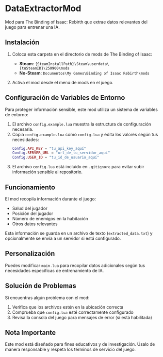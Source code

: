 # DataExtractorMod

Mod para The Binding of Isaac: Rebirth que extrae datos relevantes del juego para entrenar una IA.

## Instalación

1. Coloca esta carpeta en el directorio de mods de The Binding of Isaac:
   - **Steam**: `{SteamInstallPath}\Steam\userdata\{tuSteamID}\250900\mods`
   - **No-Steam**: `Documentos\My Games\Binding of Isaac Rebirth\mods`

2. Activa el mod desde el menú de mods en el juego.

## Configuración de Variables de Entorno

Para proteger información sensible, este mod utiliza un sistema de variables de entorno:

1. El archivo `config.example.lua` muestra la estructura de configuración necesaria.
2. Copia `config.example.lua` como `config.lua` y edita los valores según tus necesidades:
   ```lua
   Config.API_KEY = "tu_api_key_aquí"
   Config.SERVER_URL = "url_de_tu_servidor_aquí"
   Config.USER_ID = "tu_id_de_usuario_aquí"
   ```
3. El archivo `config.lua` está incluido en `.gitignore` para evitar subir información sensible al repositorio.

## Funcionamiento

El mod recopila información durante el juego:
- Salud del jugador
- Posición del jugador
- Número de enemigos en la habitación
- Otros datos relevantes

Esta información se guarda en un archivo de texto (`extracted_data.txt`) y opcionalmente se envía a un servidor si está configurado.

## Personalización

Puedes modificar `main.lua` para recopilar datos adicionales según tus necesidades específicas de entrenamiento de IA.

## Solución de Problemas

Si encuentras algún problema con el mod:
1. Verifica que los archivos estén en la ubicación correcta
2. Comprueba que `config.lua` esté correctamente configurado
3. Revisa la consola del juego para mensajes de error (si está habilitada)

## Nota Importante

Este mod está diseñado para fines educativos y de investigación. Úsalo de manera responsable y respeta los términos de servicio del juego. 
